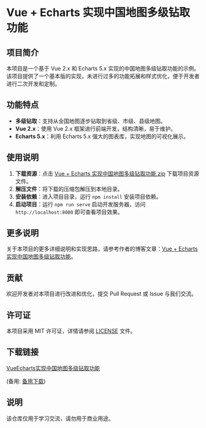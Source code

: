 # Vue + Echarts 实现中国地图多级钻取功能

## 项目简介

本项目是一个基于 Vue 2.x 和 Echarts 5.x 实现的中国地图多级钻取功能的示例。该项目提供了一个基本版的实现，未进行过多的功能拓展和样式优化，便于开发者进行二次开发和定制。

## 功能特点

- **多级钻取**：支持从全国地图逐步钻取到省级、市级、县级地图。
- **Vue 2.x**：使用 Vue 2.x 框架进行前端开发，结构清晰，易于维护。
- **Echarts 5.x**：利用 Echarts 5.x 强大的图表库，实现地图的可视化展示。

## 使用说明

1. **下载资源**：点击 [Vue + Echarts 实现中国地图多级钻取功能.zip](./Vue%20+%20Echarts%20实现中国地图多级钻取功能.zip) 下载项目资源文件。
2. **解压文件**：将下载的压缩包解压到本地目录。
3. **安装依赖**：进入项目目录，运行 `npm install` 安装项目依赖。
4. **启动项目**：运行 `npm run serve` 启动开发服务器，访问 `http://localhost:8080` 即可查看项目效果。

## 更多说明

关于本项目的更多详细说明和实现思路，请参考作者的博客文章：[Vue + Echarts 实现中国地图多级钻取功能](https://blog.csdn.net/ZYS10000/article/details/119298354)。

## 贡献

欢迎开发者对本项目进行改进和优化，提交 Pull Request 或 Issue 与我们交流。

## 许可证

本项目采用 MIT 许可证，详情请参阅 [LICENSE](./LICENSE) 文件。

## 下载链接
[VueEcharts实现中国地图多级钻取功能](https://pan.quark.cn/s/cef4fe7593ac) 

(备用: [备用下载](https://pan.baidu.com/s/1U6UQiErlW2B31qWKAUQFMA?pwd=1234))

## 说明

该仓库仅用于学习交流，请勿用于商业用途。
